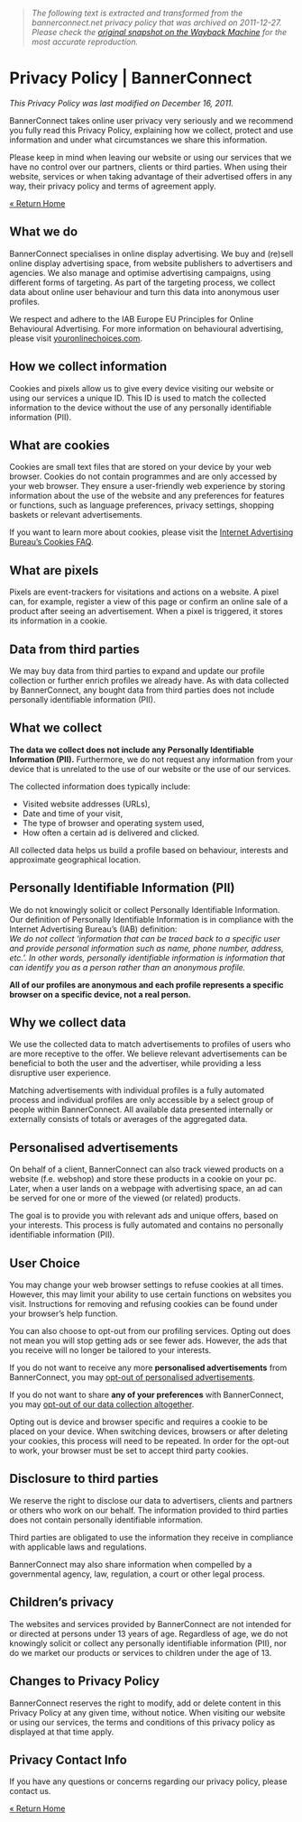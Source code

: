 > *The following text is extracted and transformed from the bannerconnect.net privacy policy that was archived on 2011-12-27. Please check the [original snapshot on the Wayback Machine](https://web.archive.org/web/20111227233020id_/http%3A//www.bannerconnect.net/privacy-policy.php) for the most accurate reproduction.*

# Privacy Policy | BannerConnect

_This Privacy Policy was last modified on December 16, 2011._

BannerConnect takes online user privacy very seriously and we recommend you fully read this Privacy Policy, explaining how we collect, protect and use information and under what circumstances we share this information.

Please keep in mind when leaving our website or using our services that we have no control over our partners, clients or third parties. When using their website, services or when taking advantage of their advertised offers in any way, their privacy policy and terms of agreement apply.

[« Return Home](https://web.archive.org/ "Home")

## What we do

BannerConnect specialises in online display advertising. We buy and (re)sell online display advertising space, from website publishers to advertisers and agencies. We also manage and optimise advertising campaigns, using different forms of targeting. As part of the targeting process, we collect data about online user behaviour and turn this data into anonymous user profiles.

We respect and adhere to the IAB Europe EU Principles for Online Behavioural Advertising. For more information on behavioural advertising, please visit [youronlinechoices.com](http://youronlinechoices.com/ "Visit Your Online Choices").

## How we collect information

Cookies and pixels allow us to give every device visiting our website or using our services a unique ID. This ID is used to match the collected information to the device without the use of any personally identifiable information (PII).

## What are cookies

Cookies are small text files that are stored on your device by your web browser. Cookies do not contain programmes and are only accessed by your web browser. They ensure a user-friendly web experience by storing information about the use of the website and any preferences for features or functions, such as language preferences, privacy settings, shopping baskets or relevant advertisements.

If you want to learn more about cookies, please visit the [Internet Advertising Bureau’s Cookies FAQ](http://www.iabeurope.eu/cookies-faq.aspx "Visit the IAB Cookie FAQ").

## What are pixels

Pixels are event-trackers for visitations and actions on a website. A pixel can, for example, register a view of this page or confirm an online sale of a product after seeing an advertisement. When a pixel is triggered, it stores its information in a cookie.

## Data from third parties

We may buy data from third parties to expand and update our profile collection or further enrich profiles we already have. As with data collected by BannerConnect, any bought data from third parties does not include personally identifiable information (PII).

## What we collect

**The data we collect does not include any Personally Identifiable Information (PII).** Furthermore, we do not request any information from your device that is unrelated to the use of our website or the use of our services.

The collected information does typically include: 

  * Visited website addresses (URLs),
  * Date and time of your visit,
  * The type of browser and operating system used,
  * How often a certain ad is delivered and clicked.



All collected data helps us build a profile based on behaviour, interests and approximate geographical location.

## Personally Identifiable Information (PII)

We do not knowingly solicit or collect Personally Identifiable Information. Our definition of Personally Identifiable Information is in compliance with the Internet Advertising Bureau’s (IAB) definition:  
_We do not collect ‘information that can be traced back to a specific user and provide personal information such as name, phone number, address, etc.’. In other words, personally identifiable information is information that can identify you as a person rather than an anonymous profile._

**All of our profiles are anonymous and each profile represents a specific browser on a specific device, not a real person.**

## Why we collect data

We use the collected data to match advertisements to profiles of users who are more receptive to the offer. We believe relevant advertisements can be beneficial to both the user and the advertiser, while providing a less disruptive user experience.

Matching advertisements with individual profiles is a fully automated process and individual profiles are only accessible by a select group of people within BannerConnect. All available data presented internally or externally consists of totals or averages of the aggregated data.

## Personalised advertisements

On behalf of a client, BannerConnect can also track viewed products on a website (f.e. webshop) and store these products in a cookie on your pc. Later, when a user lands on a webpage with advertising space, an ad can be served for one or more of the viewed (or related) products.

The goal is to provide you with relevant ads and unique offers, based on your interests. This process is fully automated and contains no personally identifiable information (PII).

## User Choice

You may change your web browser settings to refuse cookies at all times. However, this may limit your ability to use certain functions on websites you visit. Instructions for removing and refusing cookies can be found under your browser’s help function.

You can also choose to opt-out from our profiling services. Opting out does not mean you will stop getting ads or see fewer ads. However, the ads that you receive will no longer be tailored to your interests.

If you do not want to receive any more **personalised advertisements** from BannerConnect, you may [opt-out of personalised advertisements](https://web.archive.org/opt-out.php "Opt-out of personalised advertisements").

If you do not want to share **any of your preferences** with BannerConnect, you may [opt-out of our data collection altogether](http://ib.adnxs.com/optout "Opt-out of behavioural advertising").

Opting out is device and browser specific and requires a cookie to be placed on your device. When switching devices, browsers or after deleting your cookies, this process will need to be repeated. In order for the opt-out to work, your browser must be set to accept third party cookies.

## Disclosure to third parties

We reserve the right to disclose our data to advertisers, clients and partners or others who work on our behalf. The information provided to third parties does not contain personally identifiable information.

Third parties are obligated to use the information they receive in compliance with applicable laws and regulations.

BannerConnect may also share information when compelled by a governmental agency, law, regulation, a court or other legal process.

## Children’s privacy

The websites and services provided by BannerConnect are not intended for or directed at persons under 13 years of age. Regardless of age, we do not knowingly solicit or collect any personally identifiable information (PII), nor do we market our products or services to children under the age of 13.

## Changes to Privacy Policy

BannerConnect reserves the right to modify, add or delete content in this Privacy Policy at any given time, without notice. When visiting our website or using our services, the terms and conditions of this privacy policy as displayed at that time apply.

## Privacy Contact Info

If you have any questions or concerns regarding our privacy policy, please contact us.

[« Return Home](https://web.archive.org/ "Home")
